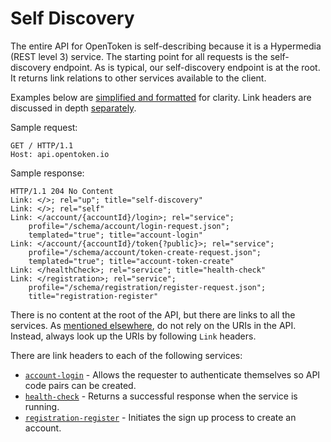 Self Discovery
==============

The entire API for OpenToken is self-describing because it is a Hypermedia (REST level 3) service. The starting point for all requests is the self-discovery endpoint. As is typical, our self-discovery endpoint is at the root. It returns link relations to other services available to the client.

Examples below are [simplified and formatted](example-formatting.md) for clarity. Link headers are discussed in depth [separately][Links].

Sample request:

    GET / HTTP/1.1
    Host: api.opentoken.io

Sample response:

    HTTP/1.1 204 No Content
    Link: </>; rel="up"; title="self-discovery"
    Link: </>; rel="self"
    Link: </account/{accountId}/login>; rel="service";
        profile="/schema/account/login-request.json";
        templated="true"; title="account-login"
    Link: </account/{accountId}/token{?public}>; rel="service";
        profile="/schema/account/token-create-request.json";
        templated="true"; title="account-token-create"
    Link: </healthCheck>; rel="service"; title="health-check"
    Link: </registration>; rel="service";
        profile="/schema/registration/register-request.json";
        title="registration-register"

There is no content at the root of the API, but there are links to all the services. As [mentioned elsewhere][Links], do not rely on the URIs in the API. Instead, always look up the URIs by following `Link` headers.

There are link headers to each of the following services:

* [`account-login`](account.md) - Allows the requester to authenticate themselves so API code pairs can be created.
* [`health-check`](health-check.md) - Returns a successful response when the service is running.
* [`registration-register`](registration.md) - Initiates the sign up process to create an account.

[Links]: links.md
